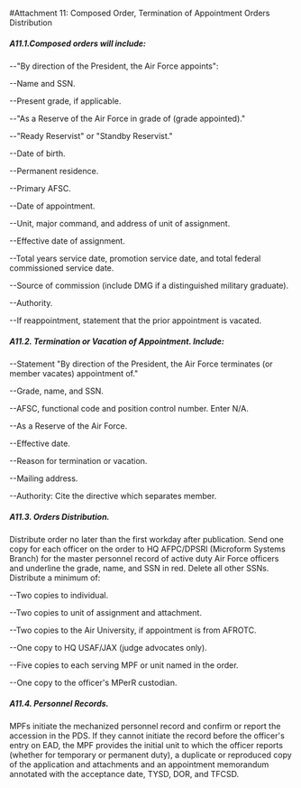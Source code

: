 #Attachment 11: Composed Order, Termination of Appointment Orders Distribution

##### A11.1.Composed orders will include: 

--"By direction of the President, the Air Force appoints": 

--Name and SSN. 

--Present grade, if applicable. 

--"As a Reserve of the Air Force in grade of (grade appointed)." 

--"Ready Reservist" or "Standby Reservist." 

--Date of birth. 

--Permanent residence. 

--Primary AFSC. 

--Date of appointment. 

--Unit, major command, and address of unit of assignment. 

--Effective date of assignment. 

--Total years service date, promotion service date, and total federal commissioned service date. 

--Source of commission (include DMG if a distinguished military graduate). 

--Authority. 

--If reappointment, statement that the prior appointment is vacated. 

##### A11.2. Termination or Vacation of Appointment. Include: 

--Statement "By direction of the President, the Air Force terminates (or member vacates) appointment of." 

--Grade, name, and SSN. 

--AFSC, functional code and position control number. Enter N/A. 

--As a Reserve of the Air Force. 

--Effective date. 

--Reason for termination or vacation. 

--Mailing address. 

--Authority: Cite the directive which separates member. 

##### A11.3. Orders  Distribution.
Distribute  order  no  later  than  the  first  workday  after  publication. 
Send one copy  for  each  officer on the order to  HQ AFPC/DPSRI (Microform Systems  Branch) for the master personnel record of active duty Air Force officers and underline the grade, name, and SSN in red. Delete all other SSNs. Distribute a minimum of:  

--Two copies to individual. 

--Two copies to unit of assignment and attachment. 

--Two copies to the Air University, if appointment is from AFROTC. 

--One copy to HQ USAF/JAX (judge advocates only). 

--Five copies to each serving MPF or unit named in the order. 

--One copy to the officer's MPerR custodian. 

##### A11.4. Personnel Records. 
MPFs initiate the mechanized personnel record and confirm or report the accession in the PDS. If they cannot initiate the record before the officer's entry on EAD, the MPF  provides  the  initial  unit  to  which  the  officer  reports  (whether  for  temporary  or  permanent duty),  a  duplicate  or  reproduced  copy  of  the  application  and  attachments  and  an  appointment memorandum annotated with the acceptance date, TYSD, DOR, and TFCSD. 
